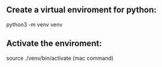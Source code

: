 ## Create a virtual enviroment for python:

python3 -m venv venv

## Activate the enviroment:

source ./venv/bin/activate (mac command)
